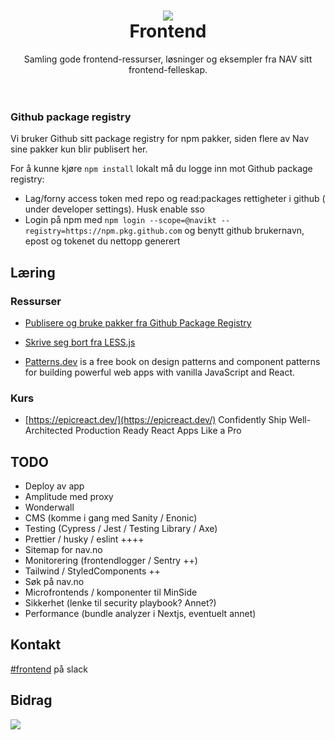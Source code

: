 <h1 align="center">
    <img src="https://avatars.githubusercontent.com/u/11848947?s=164&v=4" />
    <br/>Frontend
</h1>

<div align="center">
    Samling gode frontend-ressurser, løsninger og eksempler fra NAV sitt frontend-felleskap.
</div>
<br/>
<br/>

### Github package registry

Vi bruker Github sitt package registry for npm pakker, siden flere av Nav sine pakker kun blir publisert her.

For å kunne kjøre `npm install` lokalt må du logge inn mot Github package registry:

- Lag/forny access token med repo og read:packages rettigheter i github ( under developer settings). Husk enable sso
- Login på npm med `npm login --scope=@navikt --registry=https://npm.pkg.github.com` og benytt github brukernavn, epost og tokenet du nettopp generert

## Læring

### Ressurser

- [Publisere og bruke pakker fra Github Package Registry](https://github.com/navikt/gpr-how-to)
- [Skrive seg bort fra LESS.js](https://aksel.nav.no/blogg/bli-kvitt-less-pa-1-2-3)

- [Patterns.dev](https://www.patterns.dev/posts/) is a free book on design patterns and component patterns for building powerful web apps with vanilla JavaScript and React.

### Kurs

- [https://epicreact.dev/](https://epicreact.dev/) Confidently Ship Well-Architected Production Ready React Apps Like a Pro

## TODO

- Deploy av app
- Amplitude med proxy
- Wonderwall
- CMS (komme i gang med Sanity / Enonic)
- Testing (Cypress / Jest / Testing Library / Axe)
- Prettier / husky / eslint ++++
- Sitemap for nav.no
- Monitorering (frontendlogger / Sentry ++)
- Tailwind / StyledComponents ++
- Søk på nav.no
- Microfrontends / komponenter til MinSide
- Sikkerhet (lenke til security playbook? Annet?)
- Performance (bundle analyzer i Nextjs, eventuelt annet)

## Kontakt

[#frontend](https://nav-it.slack.com/archives/C6HJFRRMY) på slack

## Bidrag

<a href="https://github.com/navikt/frontend/graphs/contributors">
  <img src="https://contrib.rocks/image?repo=navikt/frontend" />
</a>
